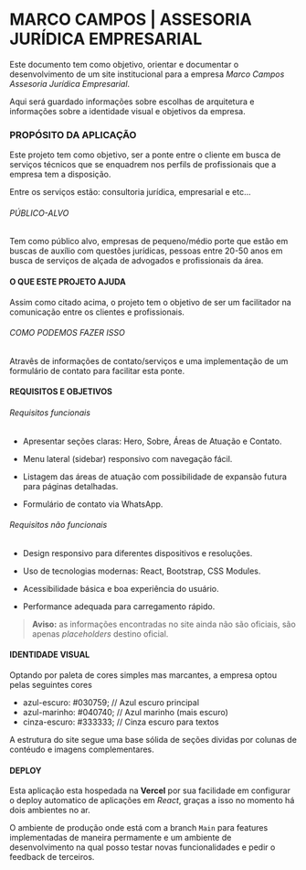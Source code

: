 # MARCO CAMPOS | ASSESORIA JURÍDICA EMPRESARIAL

Este documento tem como objetivo, orientar e documentar o desenvolvimento de um site institucional para a empresa *Marco Campos Assesoria Jurídica Empresarial*.

Aqui será guardado informações sobre escolhas de arquitetura e informações sobre a identidade visual e objetivos da empresa.

### PROPÓSITO DA APLICAÇÃO
Este projeto tem como objetivo, ser a ponte entre o cliente em busca de serviços técnicos que se enquadrem nos perfils de profissionais que a empresa tem a disposição.

Entre os serviços estão: consultoria jurídica, empresarial e etc...

###### PÚBLICO-ALVO
Tem como público alvo, empresas de pequeno/médio porte que estão em buscas de auxílio com questões jurídicas, pessoas entre 20-50 anos em busca de serviços de alçada de advogados e profissionais da área.

#### O QUE ESTE PROJETO AJUDA
Assim como citado acima, o projeto tem o objetivo de ser um facilitador na comunicação entre os clientes e profissionais.

###### COMO PODEMOS FAZER ISSO
Atravês de informações de contato/serviços e uma implementação de um formulário de contato para facilitar esta ponte.

#### REQUISITOS E OBJETIVOS

###### Requisitos funcionais
- Apresentar seções claras: Hero, Sobre, Áreas de Atuação e Contato.

- Menu lateral (sidebar) responsivo com navegação fácil.

- Listagem das áreas de atuação com possibilidade de expansão futura para páginas detalhadas.

- Formulário de contato via WhatsApp.

###### Requisitos não funcionais
- Design responsivo para diferentes dispositivos e resoluções.

- Uso de tecnologias modernas: React, Bootstrap, CSS Modules.

- Acessibilidade básica e boa experiência do usuário.

- Performance adequada para carregamento rápido.

>**Aviso:** as informações encontradas no site ainda não são oficiais, são apenas *placeholders* destino oficial.

#### IDENTIDADE VISUAL
Optando por paleta de cores simples mas marcantes, a empresa optou pelas seguintes cores 
- azul-escuro:  #030759;       // Azul escuro principal
- azul-marinho: #040740;      // Azul marinho (mais escuro)
- cinza-escuro: #333333;      // Cinza escuro para textos

A estrutura do site segue uma base sólida de seções dividas por colunas de contéudo e imagens complementares.

#### DEPLOY 

Esta aplicação esta hospedada na **Vercel** por sua facilidade em configurar o deploy automatico de aplicações em *React*, graças a isso no momento há dois ambientes no ar.

O ambiente de produção onde está com a branch `Main` para features implementadas de maneira permamente e um ambiente de desenvolvimento na qual posso testar novas funcionalidades e pedir o feedback de terceiros.